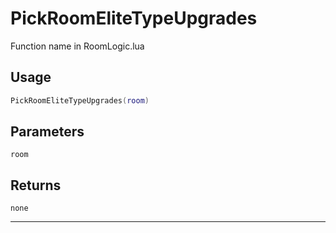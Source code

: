 # PickRoomEliteTypeUpgrades
Function name in RoomLogic.lua
## Usage
```lua
PickRoomEliteTypeUpgrades(room)
```
## Parameters
`room`
## Returns
`none`

---